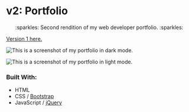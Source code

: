 # v2: Portfolio
<p align="center">:sparkles: Second rendition of my web developer portfolio. :sparkles:</p>

[Version 1 here.](https://demivlkv.github.io/portfolio/)

![This is a screenshot of my portfolio in dark mode.](/../main/assets/images/screenshot-dark-mode.png)

![This is a screenshot of my portfolio in light mode.](/../main/assets/images/screenshot-light-mode.png)

### Built With:
- HTML
- CSS / [Bootstrap](https://getbootstrap.com/)
- JavaScript / [jQuery](https://jquery.com/)